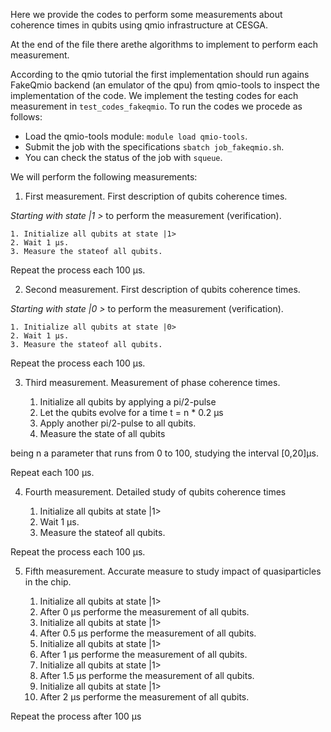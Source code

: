 Here we provide the codes to perform some measurements about coherence times in qubits using qmio infrastructure at CESGA.

At the end of the file there arethe algorithms to implement to perform each measurement.

According to the qmio tutorial the first implementation should run agains FakeQmio backend (an emulator of the qpu) from qmio-tools to inspect the implementation of the code. We implement the testing codes for each measurement in ```test_codes_fakeqmio```. To run the codes we procede as follows:

- Load the qmio-tools module: ```module load qmio-tools```.
- Submit the job with the specifications ```sbatch job_fakeqmio.sh```.
- You can check the status of the job with ``` squeue ```.




We will perform the following measurements:

1. First measurement. First description of qubits coherence times.

*Starting with state |1 >* to perform the measurement (verification).

    1. Initialize all qubits at state |1>
    2. Wait 1 µs.
    3. Measure the stateof all qubits.

Repeat the process each 100 µs.


2. Second measurement. First description of qubits coherence times.


*Starting with state |0 >* to perform the measurement (verification).

    1. Initialize all qubits at state |0>
    2. Wait 1 µs.
    3. Measure the stateof all qubits.

Repeat the process each 100 µs.


3. Third measurement. Measurement of phase coherence times.

    1. Initialize all qubits by applying a pi/2-pulse
    2. Let the qubits evolve for a time t = n * 0.2 µs
    3. Apply another pi/2-pulse to all qubits.
    4. Measure the state of all qubits

being n a parameter that runs from 0 to 100, studying the interval [0,20]µs.

Repeat each 100 µs.


4. Fourth measurement. Detailed study of qubits coherence times

    1. Initialize all qubits at state |1>
    2. Wait 1 µs.
    3. Measure the stateof all qubits.

Repeat the process each 100 µs.


5. Fifth measurement. Accurate measure to study impact of quasiparticles in the chip.

    1. Initialize all qubits at state |1>
    2. After 0 µs performe the measurement of all qubits.
    3. Initialize all qubits at state |1>
    4. After 0.5 µs performe the measurement of all qubits.
    5. Initialize all qubits at state |1>
    6. After 1 µs performe the measurement of all qubits.
    7. Initialize all qubits at state |1>
    8. After 1.5 µs performe the measurement of all qubits.
    9. Initialize all qubits at state |1>
    10. After 2 µs performe the measurement of all qubits.

Repeat the process after 100 µs






